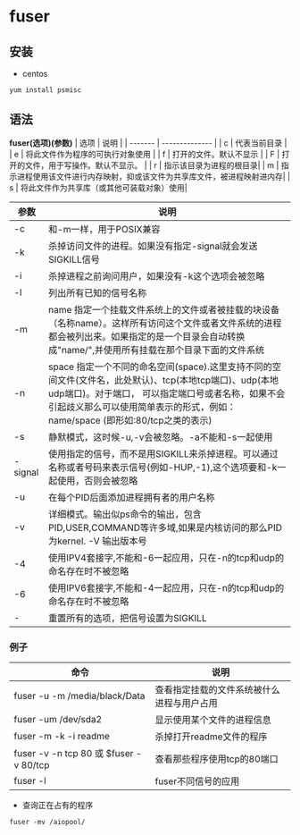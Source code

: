 # fuser 

## 安装
- centos
```shell
yum install psmisc
```

## 语法
**fuser(选项)(参数)**
| 选项    | 说明           |
| ------- | -------------- |
| c | 代表当前目录   |
| e | 将此文件作为程序的可执行对象使用   |
| f | 打开的文件。默认不显示   |
| F | 打开的文件，用于写操作。默认不显示。      |
| r | 指示该目录为进程的根目录|
| m | 指示进程使用该文件进行内存映射，抑或该文件为共享库文件，被进程映射进内存|
| s | 将此文件作为共享库（或其他可装载对象）使用|

| 参数    | 说明           |
| ------- | -------------- |
|-c| 和-m一样，用于POSIX兼容|
|-k| 杀掉访问文件的进程。如果没有指定-signal就会发送SIGKILL信号|
|-i| 杀掉进程之前询问用户，如果没有-k这个选项会被忽略|
|-l| 列出所有已知的信号名称|
|-m| name 指定一个挂载文件系统上的文件或者被挂载的块设备（名称name）。这样所有访问这个文件或者文件系统的进程都会被列出来。如果指定的是一个目录会自动转换成"name/",并使用所有挂载在那个目录下面的文件系统|
|-n| space 指定一个不同的命名空间(space).这里支持不同的空间文件(文件名，此处默认)、tcp(本地tcp端口)、udp(本地udp端口)。对于端口， 可以指定端口号或者名称，如果不会引起歧义那么可以使用简单表示的形式，例如：name/space (即形如:80/tcp之类的表示)|
|-s| 静默模式，这时候-u,-v会被忽略。-a不能和-s一起使用|
|-signal|使用指定的信号，而不是用SIGKILL来杀掉进程。可以通过名称或者号码来表示信号(例如-HUP,-1),这个选项要和-k一起使用，否则会被忽略|
|-u|在每个PID后面添加进程拥有者的用户名称|
|-v|详细模式。输出似ps命令的输出，包含PID,USER,COMMAND等许多域,如果是内核访问的那么PID为kernel.  -V 输出版本号|
|-4|使用IPV4套接字,不能和-6一起应用，只在-n的tcp和udp的命名存在时不被忽略|
|-6|使用IPV6套接字,不能和-4一起应用，只在-n的tcp和udp的命名存在时不被忽略|
|-| 重置所有的选项，把信号设置为SIGKILL|

### 例子
| 命令                    | 说明                           |
| -------------------- | --------------------------- |
| fuser -u -m /media/black/Data  | 查看指定挂载的文件系统被什么进程与用户占用  |
| fuser -um /dev/sda2 |显示使用某个文件的进程信息  |
| fuser -m -k -i readme  |杀掉打开readme文件的程序  |
| fuser -v -n tcp 80 或 $fuser -v 80/tcp    |查看那些程序使用tcp的80端口  |
| fuser -l |fuser不同信号的应用   |


- 查询正在占有的程序
```shell
fuser -mv /aiopool/
```
